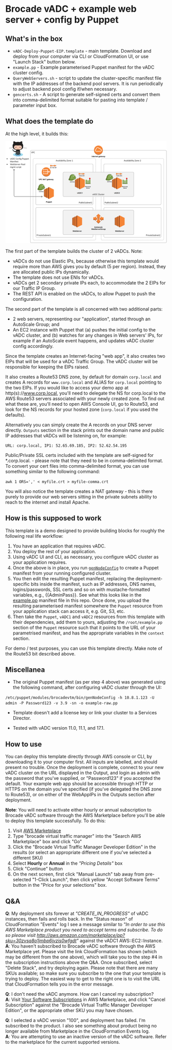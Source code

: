 # Brocade vADC + example web server + config by Puppet

## What's in the box

* `vADC-Deploy-Puppet-EIP.template` - main template. Download and deploy from your computer via CLI or CloudFormation UI, or use "Launch Stack" button below.
* `example.pp` - Example parameterised Puppet manifest for the vADC cluster config.
* `QueryWebServers.sh` - script to update the cluster-specific manifest file with the IP addresses of the backend pool servers. It is run periodically to adjust backend pool config if/when necessary.
* `gencerts.sh` - A script to generate self-signed certs and convert them into comma-delimited format suitable for pasting into template / parameter input box.

## What does the template do

At the high level, it builds this:

![Diagram](https://raw.githubusercontent.com/brocade-vadc/aws-cloudformation-puppet/master/images/vADC_with_Puppet_and_Web_Servers.png "High level diagram")

The first part of the template builds the cluster of 2 vADCs. Note:

- vADCs do not use Elastic IPs, because otherwise this template would require more than AWS gives you by default (5 per region). Instead, they are allocated public IPs dynamically.
- The template does not use ENIs for vADCs.
- vADCs get 2 secondary private IPs each, to accommodate the 2 EIPs for our Traffic IP Group.
- The REST API is enabled on the vADCs, to allow Puppet to push the configuration.

The second part of the template is all concerned with two additional parts:

- 2 web servers, representing our "application", started through an AutoScale Group; and
- An EC2 instance with Puppet that (a) pushes the initial config to the vADC cluster, and (b) watches for any changes in Web servers' IPs, for example if an AutoScale event happens, and updates vADC cluster config accordingly.

Since the template creates an Internet-facing "web app", it also creates two EIPs that will be used for a vADC Traffic Group. The vADC cluster will be responsible for keeping the EIPs raised.

It also creates a Route53 DNS zone, by default for domain `corp.local` and creates A records for `www.corp.local` and ALIAS for `corp.local` pointing to the two EIPs. If you would like to access your demo app at http(s)://www.corp.local, you'll need to delegate the NS for corp.local to the AWS Route53 servers associated with your newly created zone. To find out what these are, you'll need to open AWS Console UI, go to Route53, and look for the NS records for your hosted zone (`corp.local` if you used the defaults).

Alternatively you can simply create the A records on your DNS server directly. `Outputs` section in the stack prints out the domain name and public IP addresses that vADCs will be listening on, for example:

```
URL: corp.local, IP1: 52.65.69.185, IP2: 52.62.54.195
```

Public/Private SSL certs included with the template are self-signed for *.corp.local. - please note that they need to be in comma-delimited format. To convert your cert files into comma-delimited format, you can use something similar to the following command:

`awk 1 ORS=',' < myfile.crt > myfile-comma.crt`

You will also notice the template creates a NAT gateway - this is there purely to provide our web servers sitting in the private subnets ability to reach to the internet and install Apache.

## How is this supposed to work

This template is a demo designed to provide building blocks for roughly the following real life workflow:

1. You have an application that requires vADC.
2. You deploy the rest of your application.
3. Using vADC UI and CLI, as necessary, you configure vADC cluster as your application requires.
4. Once the above is in place, you run [`genNodeConfig`](https://forge.puppet.com/tuxinvader/brocadevtm#tools-gennodeconfig) to create a Puppet manifest from your running configured cluster.
5. You then edit the resulting Puppet manifest, replacing the deployment-specific bits inside the manifest, such as IP addresses, DNS names, logins/passwords, SSL certs and so on with mustache-formatted variables, e.g., {{AdminPass}}. See what this looks like in the [example.pp](https://github.com/brocade-vadc/aws-cloudformation-puppet/example.pp) manifest file in this repo. Once done, you upload the resulting parameterised manifest somewhere the `Puppet` resource from your application stack can access it, e.g. Git, S3, etc.
6. Then take the `Puppet`, `vADC1` and `vADC2` resources from this template with their dependencies, add them to yours, adjusting the `/root/example.pp` section of the `Puppet` resource such that it points to the URL of your parametrised manifest, and has the appropriate variables in the `context` section.

For demo / test purposes, you can use this template directly. Make note of the Route53 bit described above.

## Miscellanea

- The original Puppet manifest (as per step 4 above) was generated using the following command, after configuring vADC cluster through the UI:

`/etc/puppet/modules/brocadevtm/bin/genNodeConfig -h 10.8.1.123 -U admin -P Password123 -v 3.9 -sn -o example-raw.pp`

- Template doesn't add a license key or link your cluster to a Services Director.

- Tested with vADC version 11.0, 11.1, and 17.1.

## How to use

You can deploy this template directly through AWS console or CLI, by downloading it to your computer first. All inputs are labelled, and should present no trouble. Once the deployment is complete, connect to your new vADC cluster on the URL displayed in the Output, and login as admin with the password that you've supplied, or "Password123" if you accepted the default. Your example web app should be accessible through HTTP or HTTPS on the domain you've specified (if you've delegated the DNS zone to Route53), or on either of the WebAppIPs in the Outputs section after deployment.


**Note**: You will need to activate either hourly or annual subscription to Brocade vADC software through the AWS Marketplace before you'll be able to deploy this template successfully. To do this:

1. Visit [AWS Marketplace](https://aws.amazon.com/marketplace/)
2. Type "brocade virtual traffic manager" into the "Search AWS Marketplace" box and click "Go"
3. Click the "Brocade Virtual Traffic Manager Developer Edition" in the results (or select an appropriate different one if you've selected a different SKU)
4. Select **Hourly** or **Annual** in the *"Pricing Details"* box
5. Click "Continue" button
6. On the next screen, first click "Manual Launch" tab away from pre-selected "1-Click Launch", then click yellow "Accept Software Terms" button in the "Price for your selections" box.

## Q&A

**Q**: My deployment sits forever at *"CREATE\_IN\_PROGRESS"* of vADC instances, then fails and rolls back. In the "Status reason" of CloudFormation "Events" log I see a message similar to *"In order to use this AWS Marketplace product you need to accept terms and subscribe. To do so please visit http://aws.amazon.com/marketplace/pp?sku=30zvsq8o1jmbp6jvzis0wfgdt"* against the vADC1 AWS::EC2::Instance.  
**A**: You haven't subscribed to Brocade vADC software through the AWS Marketplace yet. Please visit the link CloudFormation has shown (which may be different from the one above), which will take you to the step #4 in the subscription instructions above the Q&A. Once subscribed, select "Delete Stack", and try deploying again. Please note that there are many SKUs available; so make sure you subscribe to the one that your template is trying to deploy. The easiest way to get to the right one is to visit the URL that CloudFormation tells you in the error message.

**Q**: I don't need the vADC anymore. How can I cancel my subscription?  
**A**: Visit [Your Software Subscriptions](https://aws.amazon.com/marketplace/library/) in AWS Marketplace, and click "Cancel Subscription" against the "Brocade Virtual Traffic Manager Developer Edition", or the appropriate other SKU you may have chosen.

**Q**: I selected a vADC version "100", and deployment has failed. I'm subscribed to the product. I also see something about product being no longer available from Marketplace in the CloudFormation Events log.  
**A**: You are attempting to use an inactive version of the vADC software. Refer to the marketplace for the current supported versions.
